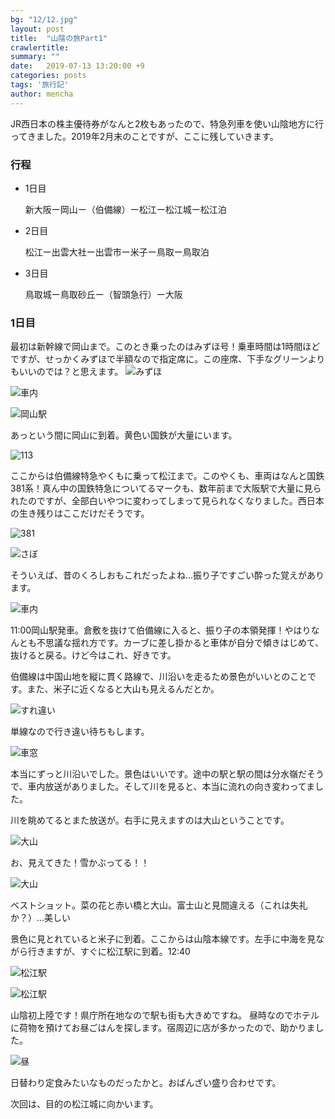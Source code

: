 ```yaml
---
bg: "12/12.jpg"
layout: post
title:  "山陰の旅Part1"
crawlertitle: 
summary: ""
date:   2019-07-13 13:20:00 +9
categories: posts
tags: '旅行記'
author: mencha
---
```


JR西日本の株主優待券がなんと2枚もあったので、特急列車を使い山陰地方に行ってきました。2019年2月末のことですが、ここに残していきます。

### 行程
- 1日目

  新大阪ー岡山ー（伯備線）ー松江ー松江城ー松江泊

- 2日目

  松江ー出雲大社ー出雲市ー米子ー鳥取ー鳥取泊

- 3日目

  鳥取城ー鳥取砂丘ー（智頭急行）ー大阪

<!--more-->

### 1日目
最初は新幹線で岡山まで。このとき乗ったのはみずほ号！乗車時間は1時間ほどですが、せっかくみずほで半額なので指定席に。この座席、下手なグリーンよりもいいのでは？と思えます。
![みずほ](https://drive.google.com/uc?export=view&id=1x2nQZPQnJcREmPp9RaUMGc7GkztajN9a)

![車内](https://drive.google.com/uc?export=view&id=1Rzwi9KV7ZsKxNQeBrMxPUTfj0vpqgznk)

![岡山駅](https://drive.google.com/uc?export=view&id=1S5runkHcnVYJG_fniD3_zP8BS0o0qWET)

あっという間に岡山に到着。黄色い国鉄が大量にいます。

![113](https://drive.google.com/uc?export=view&id=1L_dmbfJVqdW70iVtrXvJ-5GiSmsrguLj)

ここからは伯備線特急やくもに乗って松江まで。このやくも、車両はなんと国鉄381系！真ん中の国鉄特急についてるマークも、数年前まで大阪駅で大量に見られたのですが、全部白いやつに変わってしまって見られなくなりました。西日本の生き残りはここだけだそうです。

![381](https://drive.google.com/uc?export=view&id=1BYA3vi5ZNzSWpG-tSqAHGbXVUFWO-9yM)

![さぼ](https://drive.google.com/uc?export=view&id=1QpTBeKq6wViYnVvMN1jVXdNnxSJhUJiK)

そういえば、昔のくろしおもこれだったよね…振り子ですごい酔った覚えがあります。

![車内](https://drive.google.com/uc?export=view&id=17vfqu9gRfg5scmniwZ3K5-rizUz0T-RG)

11:00岡山駅発車。倉敷を抜けて伯備線に入ると、振り子の本領発揮！やはりなんとも不思議な揺れ方です。カーブに差し掛かると車体が自分で傾きはじめて、抜けると戻る。けど今はこれ、好きです。

伯備線は中国山地を縦に貫く路線で、川沿いを走るため景色がいいとのことです。また、米子に近くなると大山も見えるんだとか。

![すれ違い](https://drive.google.com/uc?export=view&id=1H9lFJjXimsWCOuqa7fJUK-7yZ6hmcqMI)

単線なので行き違い待ちもします。

![車窓](https://drive.google.com/uc?export=view&id=1LtamW8AyI5Fs3ob3nd_K6xkLDzdX1Hw5)

本当にずっと川沿いでした。景色はいいです。途中の駅と駅の間は分水嶺だそうで、車内放送がありました。そして川を見ると、本当に流れの向き変わってました。

川を眺めてるとまた放送が。右手に見えますのは大山ということです。

![大山](https://drive.google.com/uc?export=view&id=1Tktqpav1z1qNXwbsp2qdRysTNWV5Vmku)

お、見えてきた！雪かぶってる！！

![大山](https://drive.google.com/uc?export=view&id=1QjtSfERkS9M0papS2fM6-Mz6JOoUuRwn)

ベストショット。菜の花と赤い橋と大山。富士山と見間違える（これは失礼か？）…美しい

景色に見とれていると米子に到着。ここからは山陰本線です。左手に中海を見ながら行きますが、すぐに松江駅に到着。12:40

![松江駅](https://drive.google.com/uc?export=view&id=1IGRbtBQECdF6FEkpJVXr1bBdh6LOVr93)

![松江駅](https://drive.google.com/uc?export=view&id=1Z4xsJVNHTHbyNAfKN-VQWv2240lgJHlg)

山陰初上陸です！県庁所在地なので駅も街も大きめですね。
昼時なのでホテルに荷物を預けてお昼ごはんを探します。宿周辺に店が多かったので、助かりました。

![昼](https://drive.google.com/uc?export=view&id=1gEKsBk9ylzClr8Us6SaGEra_JIS_5jGS)

日替わり定食みたいなものだったかと。おばんざい盛り合わせです。

次回は、目的の松江城に向かいます。
